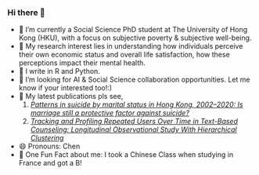 ### Hi there 👋

- 🔭 I’m currently a Social Science PhD student at The University of Hong Kong (HKU), with a focus on subjective poverty & subjective well-being.
- 🌟 My research interest lies in understanding how individuals perceive their own economic status and overall life satisfaction, how these perceptions impact their mental health.
- 🌱 I write in R and Python.
- 👯 I’m looking for AI & Social Science collaboration opportunities. Let me know if your interested too!:)
- 💬 My latest publications pls see,
   1. [*Patterns in suicide by marital status in Hong Kong, 2002–2020: Is marriage still a protective factor against suicide?*](https://www.sciencedirect.com/science/article/abs/pii/S0165032723012909)
   2. [*Tracking and Profiling Repeated Users Over Time in Text-Based Counseling: Longitudinal Observational Study With Hierarchical Clustering*](https://www.jmir.org/2024/1/e50976/)
- 😄 Pronouns: Chen
- 🙉 One Fun Fact about me: I took a Chinese Class when studying in France and got a B!
